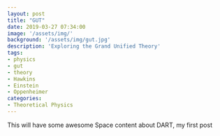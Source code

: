 ```yaml
---
layout: post
title: "GUT"
date: 2019-03-27 07:34:00
image: '/assets/img/'
background: '/assets/img/gut.jpg'
description: 'Exploring the Grand Unified Theory'
tags:
- physics
- gut
- theory
- Hawkins
- Einstein
- Oppenheimer
categories:
- Theoretical Physics
---
```


This will have some awesome Space content about DART, my first post